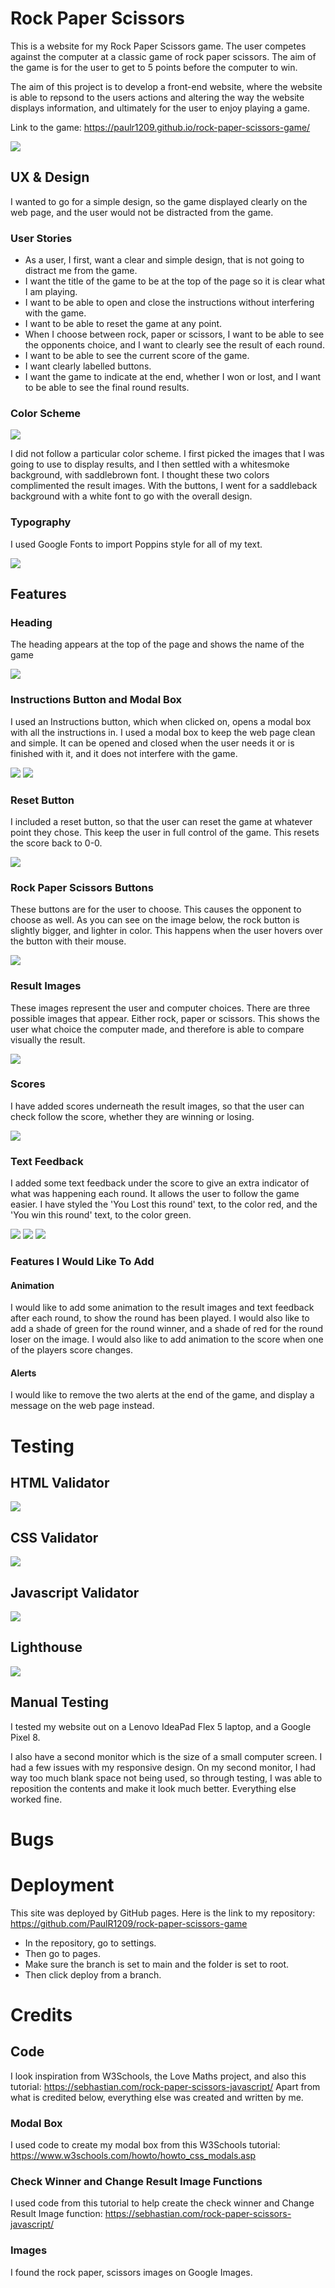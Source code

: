 # Rock Paper Scissors

This is a website for my Rock Paper Scissors game. The user competes against the computer at a classic game of rock paper scissors. The aim of the game is for the user to get to 5 points before the computer to win.

The aim of this project is to develop a front-end website, where the website is able to repsond to the users actions and altering the way the website displays information, and ultimately for the user to enjoy playing a game.

Link to the game: <https://paulr1209.github.io/rock-paper-scissors-game/>

<img src='assets/images/readme.screenshots/am-i-responsive.png'>

## UX & Design

I wanted to go for a simple design, so the game displayed clearly on the web page, and the user would not be distracted from the game.

### User Stories

* As a user, I first, want a clear and simple design, that is not going to distract me from the game.
* I want the title of the game to be at the top of the page so it is clear what I am playing.
* I want to be able to open and close the instructions without interfering with the game.
* I want to be able to reset the game at any point. 
* When I choose between rock, paper or scissors, I want to be able to see the opponents choice, and I want to clearly see the result of each round.
* I want to be able to see the current score of the game.
* I want clearly labelled buttons.
* I want the game to indicate at the end, whether I won or lost, and I want to be able to see the final round results.

### Color Scheme

<img src='assets/images/readme.screenshots/web-page.png'>

I did not follow a particular color scheme. I first picked the images that I was going to use to display results, and I then settled with a whitesmoke background, with saddlebrown font. I thought these two colors complimented the result images. With the buttons, I went for a saddleback background with a white font to go with the overall design.

### Typography

I used Google Fonts to import Poppins style for all of my text.

<img src= 'assets/images/readme.screenshots/font.png'>

## Features

### Heading

The heading appears at the top of the page and shows the name of the game

<img src= 'assets/images/readme.screenshots/title.png'>

### Instructions Button and Modal Box

I used an Instructions button, which when clicked on, opens a modal box with all the instructions in. I used a modal box to keep the web page clean and simple. It can be opened and closed when the user needs it or is finished with it, and it does not interfere with the game.

<img src= 'assets/images/readme.screenshots/instructions-btn.png'>

<img src= 'assets/images/readme.screenshots/instructions-modal.png'>

### Reset Button

I included a reset button, so that the user can reset the game at whatever point they chose. This keep the user in full control of the game. This resets the score back to 0-0.

<img src= 'assets/images/readme.screenshots/reset-btn.png'>

### Rock Paper Scissors Buttons

These buttons are for the user to choose. This causes the opponent to choose as well. As you can see on the image below, the rock button is slightly bigger, and lighter in color. This happens when the user hovers over the button with their mouse. 

<img src= 'assets/images/readme.screenshots/game-btns.png'>

### Result Images

These images represent the user and computer choices. There are three possible images that appear. Either rock, paper or scissors. This shows the user what choice the computer made, and therefore is able to compare visually the result.

<img src= 'assets/images/readme.screenshots/result-imgs.png'>

### Scores

I have added scores underneath the result images, so that the user can check follow the score, whether they are winning or losing.

<img src= 'assets/images/readme.screenshots/scores.png'>

### Text Feedback

I added some text feedback under the score to give an extra indicator of what was happening each round. It allows the user to follow the game easier. I have styled the 'You Lost this round' text, to the color red, and the 'You win this round' text, to the color green.

<img src= 'assets/images/readme.screenshots/text-feedback.png'>
<img src= 'assets/images/readme.screenshots/text-feedback2.png'>
<img src= 'assets/images/readme.screenshots/text-feedback3.png'>

### Features I Would Like To Add

#### Animation

I would like to add some animation to the result images and text feedback after each round, to show the round has been played. I would also like to add a shade of green for the round winner, and a shade of red for the round loser on the image. I would also like to add animation to the score when one of the players score changes. 

#### Alerts

I would like to remove the two alerts at the end of the game, and display a message on the web page instead.

# Testing

## HTML Validator

<img src= 'assets/images/readme.screenshots/html-validator.png'>

## CSS Validator

<img src= 'assets/images/readme.screenshots/css-validator.png'>

## Javascript Validator

<img src= 'assets/images/readme.screenshots/js-validator.png'>

## Lighthouse

<img src= 'assets/images/readme.screenshots/lighthouse.png'>

## Manual Testing

I tested my website out on a Lenovo IdeaPad Flex 5 laptop, and a Google Pixel 8.

I also have a second monitor which is the size of a small computer screen. I had a few issues with my responsive design. On my second monitor, I had way too much blank space not being used, so through testing, I was able to reposition the contents and make it look much better. Everything else worked fine.

# Bugs



# Deployment

This site was deployed by GitHub pages. Here is the link to my repository: <https://github.com/PaulR1209/rock-paper-scissors-game>

* In the repository, go to settings.
* Then go to pages.
* Make sure the branch is set to main and the folder is set to root.
* Then click deploy from a branch.

# Credits

## Code

I look inspiration from W3Schools, the Love Maths project, and also this tutorial: https://sebhastian.com/rock-paper-scissors-javascript/ Apart from what is credited below, everything else was created and written by me.

### Modal Box

I used code to create my modal box from this W3Schools tutorial: https://www.w3schools.com/howto/howto_css_modals.asp 

### Check Winner and Change Result Image Functions

I used code from this tutorial to help create the check winner and Change Result Image function: https://sebhastian.com/rock-paper-scissors-javascript/

### Images

I found the rock paper, scissors images on Google Images.